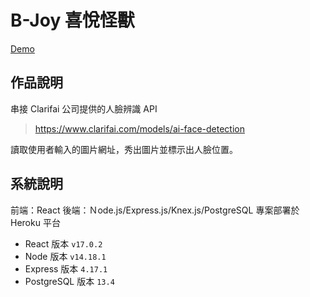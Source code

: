 # B-Joy 喜悅怪獸  

[Demo](https://magical-face-recognition-brain.herokuapp.com/) 
## 作品說明

串接 Clarifai 公司提供的人臉辨識 API
> https://www.clarifai.com/models/ai-face-detection

讀取使用者輸入的圖片網址，秀出圖片並標示出人臉位置。
## 系統說明

前端：React
後端：Ｎode.js/Express.js/Knex.js/PostgreSQL
專案部署於 Heroku 平台

* React 版本 `v17.0.2`
* Node 版本 `v14.18.1`
* Express 版本 `4.17.1`
* PostgreSQL 版本 `13.4`

